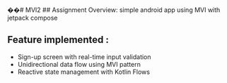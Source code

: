 ��#   M V I 2 
 ## Assignment Overview:
simple android app using MVI with jetpack compose

## Feature implemented :
- Sign-up screen with real-time input validation
- Unidirectional data flow using MVI pattern
- Reactive state management with Kotlin Flows
 
